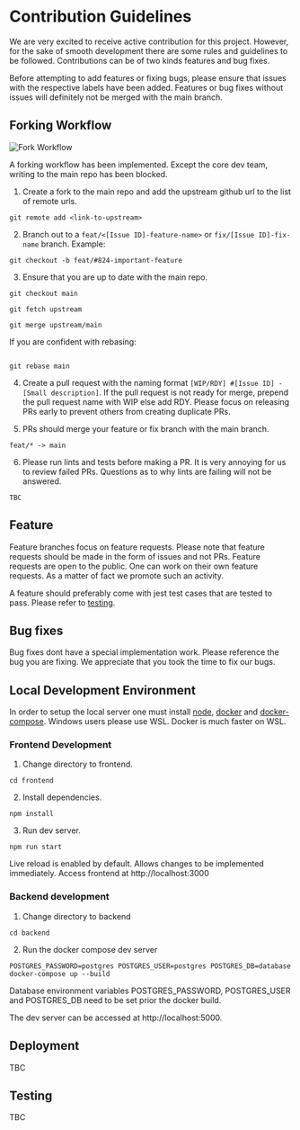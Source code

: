 # Contribution Guidelines
We are very excited to receive active contribution for this project. However,
for the sake of smooth development there are some rules and guidelines to be
followed. Contributions can be of two kinds features and bug fixes.

Before attempting to add features or fixing bugs, please ensure that issues
with the respective labels have been added. Features or bug fixes without
issues will definitely not be merged with the main branch.

## Forking Workflow
![Fork Workflow](images/fork-flow.png)

A forking workflow has been implemented. Except the core dev team, writing to
the main repo has been blocked.

1. Create a fork to the main repo and add the upstream github url to the
list of remote urls.
```
git remote add <link-to-upstream>
```
2. Branch out to a ```feat/<[Issue ID]-feature-name>``` or ```fix/[Issue ID]-fix-name```
branch. Example:
```
git checkout -b feat/#824-important-feature
```

3. Ensure that you are up to date with the main repo.
```
git checkout main

git fetch upstream

git merge upstream/main
```

If you are confident with rebasing:
```

git rebase main
```

4. Create a pull request with the naming format ```[WIP/RDY] #[Issue ID] - [Small description]```.
If the pull request is not ready for merge, prepend the pull request name with WIP else 
add RDY. Please focus on releasing PRs early to prevent others from creating duplicate
PRs.

5. PRs should merge your feature or fix branch with the main branch.
```
feat/* -> main
```

6. Please run lints and tests before making a PR. It is very annoying for us to
review failed PRs. Questions as to why lints are failing will not be answered.
```
TBC
```

## Feature
Feature branches focus on feature requests. Please note that feature
requests should be made in the form of issues and not PRs. Feature requests
are open to the public. One can work on their own feature requests. As a matter
of fact we promote such an activity.

A feature should preferably come with jest test cases that are tested to pass.
Please refer to [testing](##Testing).

## Bug fixes
Bug fixes dont have a special implementation work. Please reference the bug
you are fixing. We appreciate that you took the time to fix our bugs.

## Local Development Environment
In order to setup the local server one must install [node](https://nodejs.org/en/download/), [docker](https://docs.docker.com/get-docker/) and [docker-compose](https://docs.docker.com/compose/).
Windows users please use WSL. Docker is much faster on WSL.

### Frontend Development
1. Change directory to frontend.
```
cd frontend
```

2. Install dependencies.
```
npm install
```

3. Run dev server.
```
npm run start
```

Live reload is enabled by default. Allows changes to be implemented immediately.
Access frontend at http://localhost:3000

### Backend development
1. Change directory to backend
```
cd backend
```

2. Run the docker compose dev server
```
POSTGRES_PASSWORD=postgres POSTGRES_USER=postgres POSTGRES_DB=database docker-compose up --build
```

Database environment variables POSTGRES_PASSWORD, POSTGRES_USER and POSTGRES_DB need to be set
prior the docker build.

The dev server can be accessed at http://localhost:5000.

## Deployment
TBC

## Testing
TBC
